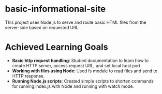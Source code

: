 # basic-informational-site
This project uses Node.js to serve and route basic HTML files from the server-side based on requested URL.

# Achieved Learning Goals
* **Basic http request handling**: Studied documentation to learn how to create HTTP server, access request URL, and set local host port.
* **Working with files using Node**: Used fs module to read files and send to HTTP response.
* **Running Node.js scripts**: Created simple scripts to shorten commands for running index.js with Node and running with watch mode.